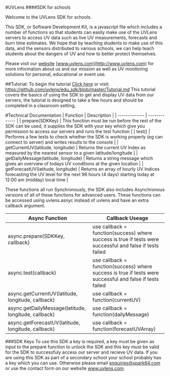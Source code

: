 #UVLens
####SDK for schools

Welcome to the UVLens SDK for schools. 

This SDK, or Software Development Kit, is a javascript file which includes a number of functions so that students can easily make use of the UVLens servers to
access UV data such as live UV measurements, forecasts and burn time estimates. We hope that by teaching students to make use of this data, and the sensors distributed to various schools,
we can help teach students about the dangers of UV and how to better protect themselves.

Please visit our [website](http://www.uvlens.com) [www.uvlens.com](http://www.uvlens.com) for more information about us and our mission as well as UV monitoring solutions for personal, educational or event use.

<!--
###Competition
UVLens is running a competition based on using this SDK to create a user-friendly way for your school to interpret and display UV data on their website.
The first step in is completing the tutorial described below which will teach you the basics.
Then you can have a look at the project brief and start thinking about what you want to create.

The tutorial and project both assume you have some basic knowledge of HTML, CSS and Javascript but there are some resources for learning about this in the project brief if you haven't learned these yet. 
-->

##Tutorial:
To begin the tutorial [Click here](https://github.com/uvlens/edu_sdk/blob/master/Tutorial.md) or visit: https://github.com/uvlens/edu_sdk/blob/master/Tutorial.md
This tutorial covers the basics of using the SDK to get and display UV data from our servers, the tutorial is designed to take a few hours and should be completed in a classroom setting,

<!--
##Project:
To view the competition brief [Click here](https://github.com/uvlens/edu_sdk/blob/master/Project.md) or visit: https://github.com/uvlens/edu_sdk/blob/master/Project.md
This brief contains details of the project as well as links to material which will help you learn everything you need to know. 
The project is designed to be completed in your own time over the course of a semester, either on your own or in a small group.
-->

#Technical Documentation
| Function  | Description |
| ------------- | ------------- |
| prepare(SDKKey) | This function must be run before the rest of the SDK can be used, it supplies the SDK with your key which give you permission to access our servers and runs the test function |
| test()  | Performs a few tests to check whether the SDK is working properly (eg can connect to server) and writes results to the console  |
| getCurrentUV(latitude, longitude)  | Returns the current UV Index as measured by the nearest sensor to a given latitude/longitude  |
| getDailyMessage(latitude, longitude) | Returns a string message which gives an overview of todays UV conditions at the given location |
| getForecastUV(latitude, longitude) | Returns an array of hourly UV Indices forecasting the UV level for the next 96 hours (4 days) starting today at 12:00 am (midday) local time |

These functions all run Synchronously, the SDK also includes Asynchronous versions of all of these functions for advanced users.
These functions can be accessed using uvlens.asnyc instead of uvlens and have an extra callback argument.

| Async Function  | Callback Useage |
| ------------- | ------------- |
| async.prepare(SDKKey, callback) | use callback = function(success) where success is true if tests were successful and false if tests failed |
| async.test(callback)  | use callback = function(success) where success is true if tests were successful and false if tests failed |
| async.getCurrentUV(latitude, longitude, callback)  | use callback = function(currentUV) |
| async.getDailyMessage(latitude, longitude, callback) | use callback = function(dailyMessage) |
| async.getForecastUV(latitude, longitude, callback) | use callback = function(forecastUVArray) |

###SDK Keys
To use this SDK a key is required, a key must be given as input to the prepare function to unlock the SDK and
this key must be valid for the SDK to successfuly access our server and recieve UV data.
If you are using this SDK as part of a secondary school your school probably has a key which you can use.
Otherwise please email enquiries@spark64.com or use the contact form on our website www.uvlens.com.